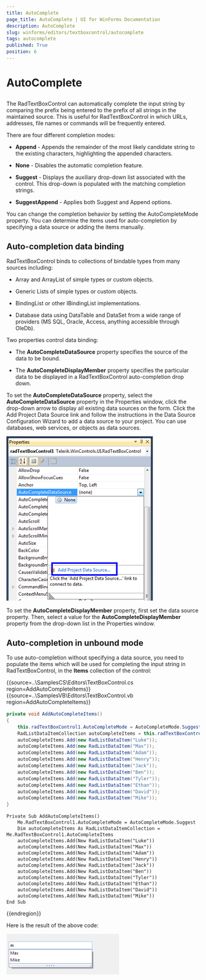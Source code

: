 ```yaml
---
title: AutoComplete
page_title: AutoComplete | UI for WinForms Documentation
description: AutoComplete
slug: winforms/editors/textboxcontrol/autocomplete
tags: autocomplete
published: True
position: 6
---
```


# AutoComplete
 

## 

The RadTextBoxControl can automatically complete the input string by comparing the prefix being entered to the prefix of all strings in the maintained source. This is useful for RadTextBoxControl in which URLs, addresses, file names or commands will be frequently entered.
        

There are four different completion modes:

* __Append__ - Appends the remainder of the most likely candidate string to the existing characters, highlighting the appended characters.
		  	

* __None__ - Disables the automatic completion feature. 
		  	

* __Suggest__ - Displays the auxiliary drop-down list associated with the control. This drop-down is populated with the matching completion strings.
		  	

* __SuggestAppend__ - Applies both Suggest and Append options.
		  	

You can change the completion behavior by setting the AutoCompleteMode property. You can determine the items used for auto-completion by specifying a data source or adding the items manually.
		

## Auto-completion data binding

RadTextBoxControl binds to collections of bindable types from many sources including:

* Array and ArrayList of simple types or custom objects.
				

* Generic Lists of simple types or custom objects.
				

* BindingList or other IBindingList implementations.
				

* Database data using DataTable and DataSet from a wide range of providers (MS SQL, Oracle, Access, anything accessible through OleDb).
				

Two properties control data binding:

* The __AutoCompleteDataSource__ property specifies the source of the data to be bound.
				

* The __AutoCompleteDisplayMember__ property specifies the particular data to be displayed in a RadTextBoxControl auto-completion drop down.
				

To set the __AutoCompleteDataSource__ property, select the __AutoCompleteDataSource__ property in the Properties window, click the drop-down arrow to display all existing data sources on the form. Click the Add Project Data Source link and follow the instructions in the Data Source Configuration Wizard to add a data source to your project. You can use databases, web services, or objects as data sources.

![editors-textboxcontrol-autocomplete 001](images/editors-textboxcontrol-autocomplete001.png)

To set the __AutoCompleteDisplayMember__ property, first set the data source property. Then, select a value for the __AutoCompleteDisplayMember__ property from the drop-down list in the Properties window.
		

## Auto-completion in unbound mode

To use auto-completion without specifying a data source, you need to populate the items which will be used for completing the input string in RadTextBoxControl, in the __Items__ collection of the control: 

{{source=..\SamplesCS\Editors\TextBoxControl.cs region=AddAutoCompleteItems}} 
{{source=..\SamplesVB\Editors\TextBoxControl.vb region=AddAutoCompleteItems}} 

````C#
private void AddAutoCompleteItems()
{
    this.radTextBoxControl1.AutoCompleteMode = AutoCompleteMode.Suggest;
    RadListDataItemCollection autoCompleteItems = this.radTextBoxControl1.AutoCompleteItems;
    autoCompleteItems.Add(new RadListDataItem("Luke"));
    autoCompleteItems.Add(new RadListDataItem("Max"));
    autoCompleteItems.Add(new RadListDataItem("Adam"));
    autoCompleteItems.Add(new RadListDataItem("Henry"));
    autoCompleteItems.Add(new RadListDataItem("Jack"));
    autoCompleteItems.Add(new RadListDataItem("Ben"));
    autoCompleteItems.Add(new RadListDataItem("Tyler"));
    autoCompleteItems.Add(new RadListDataItem("Ethan"));
    autoCompleteItems.Add(new RadListDataItem("David"));
    autoCompleteItems.Add(new RadListDataItem("Mike"));
}

````
````VB.NET
Private Sub AddAutoCompleteItems()
    Me.RadTextBoxControl1.AutoCompleteMode = AutoCompleteMode.Suggest
    Dim autoCompleteItems As RadListDataItemCollection = Me.RadTextBoxControl1.AutoCompleteItems
    autoCompleteItems.Add(New RadListDataItem("Luke"))
    autoCompleteItems.Add(New RadListDataItem("Max"))
    autoCompleteItems.Add(New RadListDataItem("Adam"))
    autoCompleteItems.Add(New RadListDataItem("Henry"))
    autoCompleteItems.Add(New RadListDataItem("Jack"))
    autoCompleteItems.Add(New RadListDataItem("Ben"))
    autoCompleteItems.Add(New RadListDataItem("Tyler"))
    autoCompleteItems.Add(New RadListDataItem("Ethan"))
    autoCompleteItems.Add(New RadListDataItem("David"))
    autoCompleteItems.Add(New RadListDataItem("Mike"))
End Sub

````

{{endregion}} 
 

Here is the result of the above code:

![editors-textboxcontrol-autocomplete 002](images/editors-textboxcontrol-autocomplete002.png)
